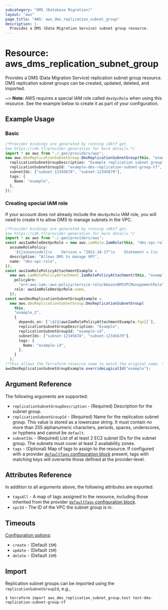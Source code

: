 ```yaml
---
subcategory: "DMS (Database Migration)"
layout: "aws"
page_title: "AWS: aws_dms_replication_subnet_group"
description: |-
  Provides a DMS (Data Migration Service) subnet group resource.
---
```


# Resource: aws\_dms\_replication\_subnet\_group

Provides a DMS (Data Migration Service) replication subnet group resource. DMS replication subnet groups can be created, updated, deleted, and imported.

\~> **Note:** AWS requires a special IAM role called `dmsVpcRole` when using this resource. See the example below to create it as part of your configuration.

## Example Usage

### Basic

```typescript
/*Provider bindings are generated by running cdktf get.
See https://cdk.tf/provider-generation for more details.*/
import * as aws from "./.gen/providers/aws";
new aws.dmsReplicationSubnetGroup.DmsReplicationSubnetGroup(this, "example", {
  replicationSubnetGroupDescription: "Example replication subnet group",
  replicationSubnetGroupId: "example-dms-replication-subnet-group-tf",
  subnetIds: ["subnet-12345678", "subnet-12345679"],
  tags: {
    Name: "example",
  },
});

```

### Creating special IAM role

If your account does not already include the `dmsVpcRole` IAM role, you will need to create it to allow DMS to manage subnets in the VPC.

```typescript
/*Provider bindings are generated by running cdktf get.
See https://cdk.tf/provider-generation for more details.*/
import * as aws from "./.gen/providers/aws";
const awsIamRoleDmsVpcRole = new aws.iamRole.IamRole(this, "dms-vpc-role", {
  assumeRolePolicy:
    '${jsonencode({\n    Version = "2012-10-17"\n    Statement = [\n      {\n        Effect = "Allow"\n        Principal = {\n          Service = "dms.amazonaws.com"\n        }\n        Action = "sts:AssumeRole"\n      },\n    ]\n  })}',
  description: "Allows DMS to manage VPC",
  name: "dms-vpc-role",
});
const awsIamRolePolicyAttachmentExample =
  new aws.iamRolePolicyAttachment.IamRolePolicyAttachment(this, "example", {
    policyArn:
      "arn:aws:iam::aws:policy/service-role/AmazonDMSVPCManagementRole",
    role: awsIamRoleDmsVpcRole.name,
  });
const awsDmsReplicationSubnetGroupExample =
  new aws.dmsReplicationSubnetGroup.DmsReplicationSubnetGroup(
    this,
    "example_2",
    {
      depends_on: [`\${${awsIamRolePolicyAttachmentExample.fqn}}`],
      replicationSubnetGroupDescription: "Example",
      replicationSubnetGroupId: "example-id",
      subnetIds: ["subnet-12345678", "subnet-12345679"],
      tags: {
        Name: "example-id",
      },
    }
  );
/*This allows the Terraform resource name to match the original name. You can remove the call if you don't need them to match.*/
awsDmsReplicationSubnetGroupExample.overrideLogicalId("example");

```

## Argument Reference

The following arguments are supported:

* `replicationSubnetGroupDescription` - (Required) Description for the subnet group.
* `replicationSubnetGroupId` - (Required) Name for the replication subnet group. This value is stored as a lowercase string. It must contain no more than 255 alphanumeric characters, periods, spaces, underscores, or hyphens and cannot be `default`.
* `subnetIds` - (Required) List of at least 2 EC2 subnet IDs for the subnet group. The subnets must cover at least 2 availability zones.
* `tags` - (Optional) Map of tags to assign to the resource. If configured with a provider [`defaultTags` configuration block](https://registry.terraform.io/providers/hashicorp/aws/latest/docs#default_tags-configuration-block) present, tags with matching keys will overwrite those defined at the provider-level.

## Attributes Reference

In addition to all arguments above, the following attributes are exported:

* `tagsAll` - A map of tags assigned to the resource, including those inherited from the provider [`defaultTags` configuration block](https://registry.terraform.io/providers/hashicorp/aws/latest/docs#default_tags-configuration-block).
* `vpcId` - The ID of the VPC the subnet group is in.

## Timeouts

[Configuration options](https://developer.hashicorp.com/terraform/language/resources/syntax#operation-timeouts):

* `create` - (Default `15M`)
* `update` - (Default `15M`)
* `delete` - (Default `15M`)

## Import

Replication subnet groups can be imported using the `replicationSubnetGroupId`, e.g.,

```console
$ terraform import aws_dms_replication_subnet_group.test test-dms-replication-subnet-group-tf
```
